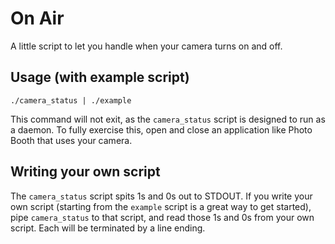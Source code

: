 # On Air

A little script to let you handle when your camera turns on and off.

## Usage (with example script)

```
./camera_status | ./example
```

This command will not exit, as the `camera_status` script is designed to run as a daemon. To fully exercise this, open and close an application like Photo Booth that uses your camera.

## Writing your own script

The `camera_status` script spits 1s and 0s out to STDOUT. If you write your own script (starting from the `example` script is a great way to get started), pipe `camera_status` to that script, and read those 1s and 0s from your own script. Each will be terminated by a line ending.
